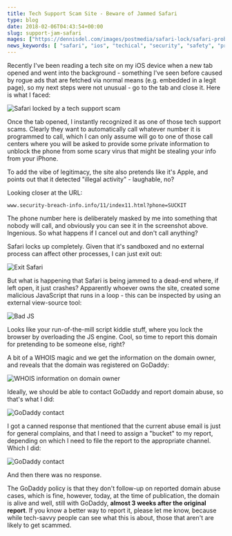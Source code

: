 ```yaml
---
title: Tech Support Scam Site - Beware of Jammed Safari
type: blog
date: 2018-02-06T04:43:54+00:00
slug: support-jam-safari
mages: ["https://dennisdel.com/images/postmedia/safari-lock/safari-problem.png"]
news_keywords: [ "safari", "ios", "techical", "security", "safety", "privacy" ]
---
```


Recently I've been reading a tech site on my iOS device when a new tab opened and went into the background - something I've seen before caused by rogue ads that are fetched via normal means (e.g. embedded in a legit page), so my next steps were not unusual - go to the tab and close it. Here is what I faced:

![Safari locked by a tech support scam](/images/postmedia/safari-lock/safari-problem.png)

Once the tab opened, I instantly recognized it as one of those tech support scams. Clearly they want to automatically call whatever number it is programmed to call, which I can only assume will go to one of those call centers where you will be asked to provide some private information to unblock the phone from some scary virus that might be stealing your info from your iPhone.

To add the vibe of legitimacy, the site also pretends like it's Apple, and points out that it detected "illegal activity" - laughable, no?

Looking closer at the URL:

```
www.security-breach-info.info/11/index11.html?phone=SUCKIT
```

The phone number here is deliberately masked by me into something that nobody will call, and obviously you can see it in the screenshot above. Ingenious. So what happens if I cancel out and don't call anything?

Safari locks up completely. Given that it's sandboxed and no external process can affect other processes, I can just exit out:

![Exit Safari](/images/postmedia/safari-lock/exit-safari.png)

But what is happening that Safari is being jammed to a dead-end where, if left open, it just crashes? Apparently whoever owns the site, created some malicious JavaScript that runs in a loop - this can be inspected by using an external view-source tool:

![Bad JS](/images/postmedia/safari-lock/bad-js.png)

Looks like your run-of-the-mill script kiddie stuff, where you lock the browser by overloading the JS engine. Cool, so time to report this domain for pretending to be someone else, right?

A bit of a WHOIS magic and we get the information on the domain owner, and reveals that the domain was registered on GoDaddy:

![WHOIS information on domain owner](/images/postmedia/safari-lock/whois.png)

Ideally, we should be able to contact GoDaddy and report domain abuse, so that's what I did:

![GoDaddy contact](/images/postmedia/safari-lock/contact-godaddy.png)

I got a canned response that mentioned that the current abuse email is just for general complains, and that I need to assign a "bucket" to my report, depending on which I need to file the report to the appropriate channel. Which I did:

![GoDaddy contact](/images/postmedia/safari-lock/godaddy-part-2.png)

And then there was no response. 

The GoDaddy policy is that they don't follow-up on reported domain abuse cases, which is fine, however, today, at the time of publication, the domain is alive and well, still with GoDaddy, **almost 3 weeks after the original report**. If you know a better way to report it, please let me know, because while tech-savvy people can see what this is about, those that aren't are likely to get scammed.